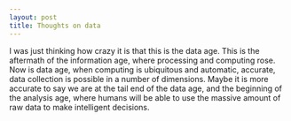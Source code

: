 ```yaml
---
layout: post
title: Thoughts on data
--- 
```

I was just thinking how crazy it is that this is the data age. This is the aftermath of the information age, where processing and computing rose. Now is data age, when computing is ubiquitous and automatic, accurate, data collection is possible in a number of dimensions. Maybe it is more accurate to say we are at the tail end of the data age, and the beginning of the analysis age, where humans will be able to use the massive amount of raw data to make intelligent decisions.
